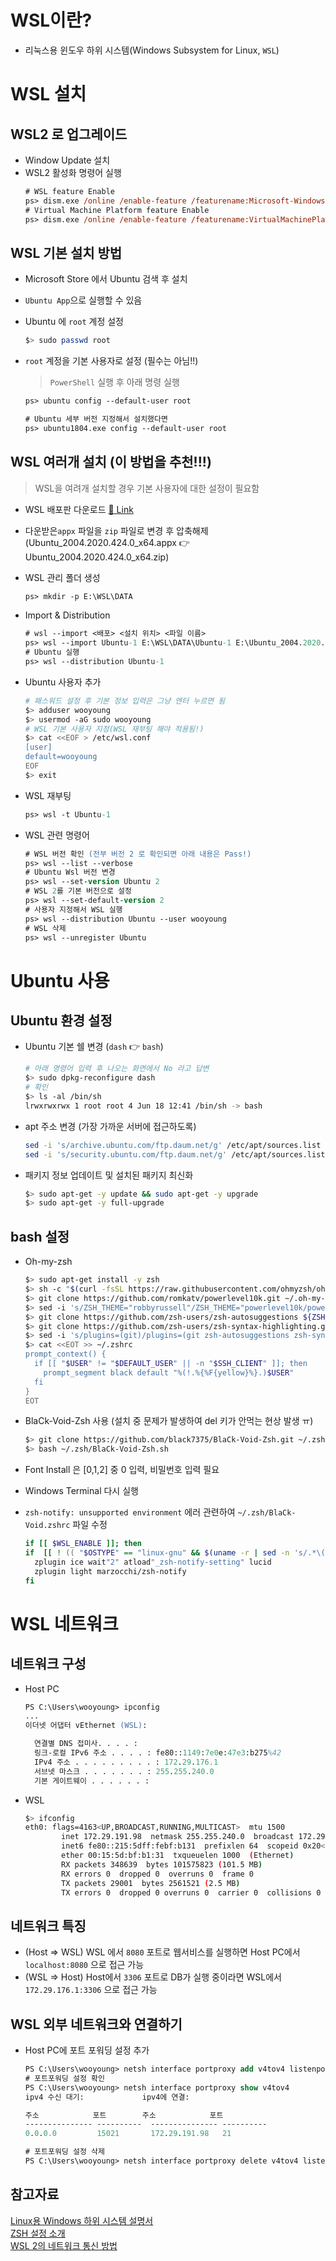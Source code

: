 # WSL이란?
- 리눅스용 윈도우 하위 시스템(Windows Subsystem for Linux, `WSL`)

# WSL 설치

## WSL2 로 업그레이드
- Window Update 설치
- WSL2 활성화 명령어 실행
  ```ps
  # WSL feature Enable
  ps> dism.exe /online /enable-feature /featurename:Microsoft-Windows-Subsystem-Linux /all /norestart
  # Virtual Machine Platform feature Enable
  ps> dism.exe /online /enable-feature /featurename:VirtualMachinePlatform /all /norestart
  ```

## WSL 기본 설치 방법

- Microsoft Store 에서 Ubuntu 검색 후 설치
- `Ubuntu App`으로 실행할 수 있음
- Ubuntu 에 `root` 계정 설정
  ```bash
  $> sudo passwd root
  ```

- `root` 계정을 기본 사용자로 설정 (필수는 아님!!)
  > `PowerShell` 실행 후 아래 명령 실행
  ```ps
  ps> ubuntu config --default-user root

  # Ubuntu 세부 버전 지정해서 설치했다면
  ps> ubuntu1804.exe config --default-user root
  ```

## WSL 여러개 설치 (**이 방법을 추천!!!**)
> WSL을 여려개 설치할 경우 기본 사용자에 대한 설정이 필요함

- WSL 배포판 다운로드 [🚀 Link](https://docs.microsoft.com/ko-kr/windows/wsl/install-manual#downloading-distributions)
- 다운받은`appx` 파일을 `zip` 파일로 변경 후 압축해제  
  (Ubuntu_2004.2020.424.0_x64.appx 👉 Ubuntu_2004.2020.424.0_x64.zip)
- WSL 관리 폴더 생성
  ```ps
  ps> mkdir -p E:\WSL\DATA
  ```
- Import & Distribution
  ```ps
  # wsl --import <배포> <설치 위치> <파일 이름>
  ps> wsl --import Ubuntu-1 E:\WSL\DATA\Ubuntu-1 E:\Ubuntu_2004.2020.424.0_x64\install.tar.gz
  # Ubuntu 실행
  ps> wsl --distribution Ubuntu-1
  ```
- Ubuntu 사용자 추가
  ```bash
  # 패스워드 설정 후 기본 정보 입력은 그냥 엔터 누르면 됨
  $> adduser wooyoung
  $> usermod -aG sudo wooyoung
  # WSL 기본 사용자 지정(WSL 재부팅 해야 적용됨!)
  $> cat <<EOF > /etc/wsl.conf
  [user]
  default=wooyoung
  EOF
  $> exit
  ```
- WSL 재부팅
  ```ps
  ps> wsl -t Ubuntu-1
  ```

- WSL 관련 명령어
  ```ps
  # WSL 버전 확인 (전부 버전 2 로 확인되면 아래 내용은 Pass!)
  ps> wsl --list --verbose
  # Ubuntu Wsl 버전 변경
  ps> wsl --set-version Ubuntu 2
  # WSL 2를 기본 버전으로 설정
  ps> wsl --set-default-version 2
  # 사용자 지정해서 WSL 실행
  ps> wsl --distribution Ubuntu --user wooyoung
  # WSL 삭제
  ps> wsl --unregister Ubuntu
  ```

# Ubuntu 사용
## Ubuntu 환경 설정
- Ubuntu 기본 쉘 변경 (`dash` 👉 `bash`)
  ```bash
  # 아래 명령어 입력 후 나오는 화면에서 No 라고 답변
  $> sudo dpkg-reconfigure dash
  # 확인
  $> ls -al /bin/sh
  lrwxrwxrwx 1 root root 4 Jun 18 12:41 /bin/sh -> bash
  ```

- apt 주소 변경 (가장 가까운 서버에 접근하도록)
  ```bash
  sed -i 's/archive.ubuntu.com/ftp.daum.net/g' /etc/apt/sources.list
  sed -i 's/security.ubuntu.com/ftp.daum.net/g' /etc/apt/sources.list
  ```

- 패키지 정보 업데이트 및 설치된 패키지 최신화
  ```bash
  $> sudo apt-get -y update && sudo apt-get -y upgrade
  $> sudo apt-get -y full-upgrade
  ```

## bash 설정
- Oh-my-zsh
  ```bash
  $> sudo apt-get install -y zsh
  $> sh -c "$(curl -fsSL https://raw.githubusercontent.com/ohmyzsh/ohmyzsh/master/tools/install.sh)"
  $> git clone https://github.com/romkatv/powerlevel10k.git ~/.oh-my-zsh/themes/powerlevel10k
  $> sed -i 's/ZSH_THEME="robbyrussell"/ZSH_THEME="powerlevel10k/powerlevel10k"/g' ~/.zshrc
  $> git clone https://github.com/zsh-users/zsh-autosuggestions ${ZSH_CUSTOM:-~/.oh-my-zsh/custom}/plugins/zsh-autosuggestions
  $> git clone https://github.com/zsh-users/zsh-syntax-highlighting.git ${ZSH_CUSTOM:-~/.oh-my-zsh/custom}/plugins/zsh-syntax-highlighting
  $> sed -i 's/plugins=(git)/plugins=(git zsh-autosuggestions zsh-syntax-highlighting)/g' ~/.zshrc
  $> cat <<EOT >> ~/.zshrc
  prompt_context() {
    if [[ "$USER" != "$DEFAULT_USER" || -n "$SSH_CLIENT" ]]; then
      prompt_segment black default "%(!.%{%F{yellow}%}.)$USER"
    fi
  }
  EOT
  ```

- BlaCk-Void-Zsh 사용 (설치 중 문제가 발생하여 del 키가 안먹는 현상 발생 ㅠ)
  ```bash
  $> git clone https://github.com/black7375/BlaCk-Void-Zsh.git ~/.zsh
  $> bash ~/.zsh/BlaCk-Void-Zsh.sh
  ```
  
- Font Install 은 [0,1,2] 중 0 입력, 비밀번호 입력 필요
- Windows Terminal 다시 실행
- `zsh-notify: unsupported environment` 에러 관련하여 `~/.zsh/BlaCk-Void.zshrc` 파일 수정
  ```bash
  if [[ $WSL_ENABLE ]]; then
  if  [[ ! (( "$OSTYPE" == "linux-gnu" && $(uname -r | sed -n 's/.*\( *Microsoft *\).*/\1/ip') )) ]]; then
    zplugin ice wait"2" atload"_zsh-notify-setting" lucid
    zplugin light marzocchi/zsh-notify
  fi
  ```

# WSL 네트워크
## 네트워크 구성
- Host PC
  ```ps
  PS C:\Users\wooyoung> ipconfig
  ...
  이더넷 어댑터 vEthernet (WSL):

    연결별 DNS 접미사. . . . :
    링크-로컬 IPv6 주소 . . . . : fe80::1149:7e0e:47e3:b275%42
    IPv4 주소 . . . . . . . . . : 172.29.176.1
    서브넷 마스크 . . . . . . . : 255.255.240.0
    기본 게이트웨이 . . . . . . :
  ```
- WSL
  ```bash
  $> ifconfig
  eth0: flags=4163<UP,BROADCAST,RUNNING,MULTICAST>  mtu 1500
          inet 172.29.191.98  netmask 255.255.240.0  broadcast 172.29.191.255
          inet6 fe80::215:5dff:febf:b131  prefixlen 64  scopeid 0x20<link>
          ether 00:15:5d:bf:b1:31  txqueuelen 1000  (Ethernet)
          RX packets 348639  bytes 101575823 (101.5 MB)
          RX errors 0  dropped 0  overruns 0  frame 0
          TX packets 29001  bytes 2561521 (2.5 MB)
          TX errors 0  dropped 0 overruns 0  carrier 0  collisions 0
  ```

## 네트워크 특징
- (Host => WSL) WSL 에서 `8080` 포트로 웹서비스를 실행하면 Host PC에서 `localhost:8080` 으로 접근 가능
- (WSL => Host) Host에서 `3306` 포트로 DB가 실행 중이라면 WSL에서 `172.29.176.1:3306` 으로 접근 가능

## WSL 외부 네트워크와 연결하기
- Host PC에 포트 포워딩 설정 추가
  ```ps
  PS C:\Users\wooyoung> netsh interface portproxy add v4tov4 listenport=15021 listenaddress=0.0.0.0 connectport=21 connectaddress=172.29.191.98
  # 포트포워딩 설정 확인
  PS C:\Users\wooyoung> netsh interface portproxy show v4tov4
  ipv4 수신 대기:             ipv4에 연결:

  주소            포트        주소            포트
  --------------- ----------  --------------- ----------
  0.0.0.0         15021       172.29.191.98   21

  # 포트포워딩 설정 삭제
  PS C:\Users\wooyoung> netsh interface portproxy delete v4tov4 listenport=15021 listenaddress=0.0.0.0
  ```

## 참고자료
[Linux용 Windows 하위 시스템 설명서](https://docs.microsoft.com/ko-kr/windows/wsl/)  
[ZSH 설정 소개](https://black7375.tistory.com/59)  
[WSL 2의 네트워크 통신 방법](https://www.sysnet.pe.kr/2/0/12347)